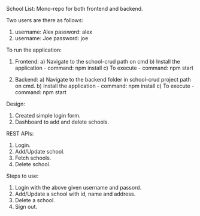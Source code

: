  School List:
 Mono-repo for both frontend and backend.
 
 Two users are there as follows:
 1. username: Alex password: alex
 2. username: Joe password: joe

 To run the application:
 1. Frontend: a) Navigate to the school-crud path on cmd
              b) Install the application - command: npm install
              c) To execute - command: npm start

 2. Backend: a) Navigate to the backend folder in school-crud project path on cmd.
             b) Install the application - command: npm install
             c) To execute - command: npm start

Design:
 1. Created simple login form.
 2. Dashboard to add and delete schools.

REST APIs:
1. Login.
2. Add/Update school.
3. Fetch schools.
4. Delete school.

Steps to use:
1. Login with the above given username and passord.
2. Add/Update a school with id, name and address.
3. Delete a school.
4. Sign out.


